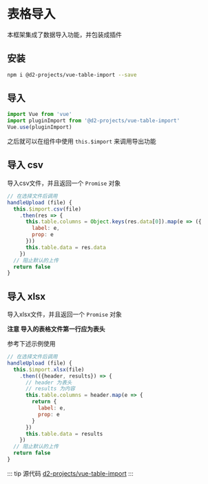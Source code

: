 # 表格导入

本框架集成了数据导入功能，并包装成插件

## 安装

``` sh
npm i @d2-projects/vue-table-import --save
```

## 导入

``` js
import Vue from 'vue'
import pluginImport from '@d2-projects/vue-table-import'
Vue.use(pluginImport)
```

之后就可以在组件中使用 `this.$import` 来调用导出功能

## 导入 csv

导入csv文件，并且返回一个 `Promise` 对象

``` js
// 在选择文件后调用
handleUpload (file) {
  this.$import.csv(file)
    .then(res => {
      this.table.columns = Object.keys(res.data[0]).map(e => ({
        label: e,
        prop: e
      }))
      this.table.data = res.data
    })
  // 阻止默认的上传
  return false
}
```

## 导入 xlsx

导入xlsx文件，并且返回一个 `Promise` 对象

**注意 导入的表格文件第一行应为表头**

参考下述示例使用

``` js
// 在选择文件后调用
handleUpload (file) {
  this.$import.xlsx(file)
    .then(({header, results}) => {
      // header 为表头
      // results 为内容
      this.table.columns = header.map(e => {
        return {
          label: e,
          prop: e
        }
      })
      this.table.data = results
    })
  // 阻止默认的上传
  return false
}
```

::: tip 源代码
[d2-projects/vue-table-import](https://github.com/d2-projects/vue-table-import)
:::